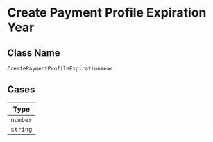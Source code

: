
# Create Payment Profile Expiration Year

## Class Name

`CreatePaymentProfileExpirationYear`

## Cases

| Type |
|  --- |
| `number` |
| `string` |

